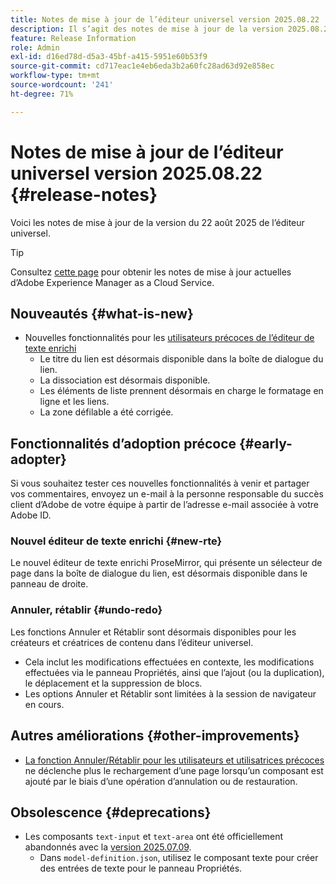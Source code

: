 ```yaml
---
title: Notes de mise à jour de l’éditeur universel version 2025.08.22
description: Il s’agit des notes de mise à jour de la version 2025.08.22 de l’éditeur universel.
feature: Release Information
role: Admin
exl-id: d16ed78d-d5a3-45bf-a415-5951e60b53f9
source-git-commit: cd717eac1e4eb6eda3b2a60fc28ad63d92e858ec
workflow-type: tm+mt
source-wordcount: '241'
ht-degree: 71%

---
```



# Notes de mise à jour de l’éditeur universel version 2025.08.22 {#release-notes}

Voici les notes de mise à jour de la version du 22 août 2025 de l’éditeur universel.

>[!TIP]
>
>Consultez [cette page](/help/release-notes/release-notes-cloud/release-notes-current.md) pour obtenir les notes de mise à jour actuelles d’Adobe Experience Manager as a Cloud Service.

## Nouveautés {#what-is-new}

* Nouvelles fonctionnalités pour les [utilisateurs précoces de l’éditeur de texte enrichi](#new-rte)
   * Le titre du lien est désormais disponible dans la boîte de dialogue du lien.
   * La dissociation est désormais disponible.
   * Les éléments de liste prennent désormais en charge le formatage en ligne et les liens.
   * La zone défilable a été corrigée.

## Fonctionnalités d’adoption précoce {#early-adopter}

Si vous souhaitez tester ces nouvelles fonctionnalités à venir et partager vos commentaires, envoyez un e-mail à la personne responsable du succès client d’Adobe de votre équipe à partir de l’adresse e-mail associée à votre Adobe ID.

### Nouvel éditeur de texte enrichi {#new-rte}

Le nouvel éditeur de texte enrichi ProseMirror, qui présente un sélecteur de page dans la boîte de dialogue du lien, est désormais disponible dans le panneau de droite.

### Annuler, rétablir {#undo-redo}

Les fonctions Annuler et Rétablir sont désormais disponibles pour les créateurs et créatrices de contenu dans l’éditeur universel.

* Cela inclut les modifications effectuées en contexte, les modifications effectuées via le panneau Propriétés, ainsi que l’ajout (ou la duplication), le déplacement et la suppression de blocs.
* Les options Annuler et Rétablir sont limitées à la session de navigateur en cours.

## Autres améliorations {#other-improvements}

* [La fonction Annuler/Rétablir pour les utilisateurs et utilisatrices précoces](#undo-redo) ne déclenche plus le rechargement d’une page lorsqu’un composant est ajouté par le biais d’une opération d’annulation ou de restauration.

## Obsolescence {#deprecations}

* Les composants `text-input` et `text-area` ont été officiellement abandonnés avec la [version 2025.07.09](/help/release-notes/universal-editor/2025/2025-07-09.md).
   * Dans `model-definition.json`, utilisez le composant texte pour créer des entrées de texte pour le panneau Propriétés.
